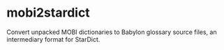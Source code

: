 # mobi2stardict
Convert unpacked MOBI dictionaries to Babylon glossary source files, an intermediary format for StarDict.
